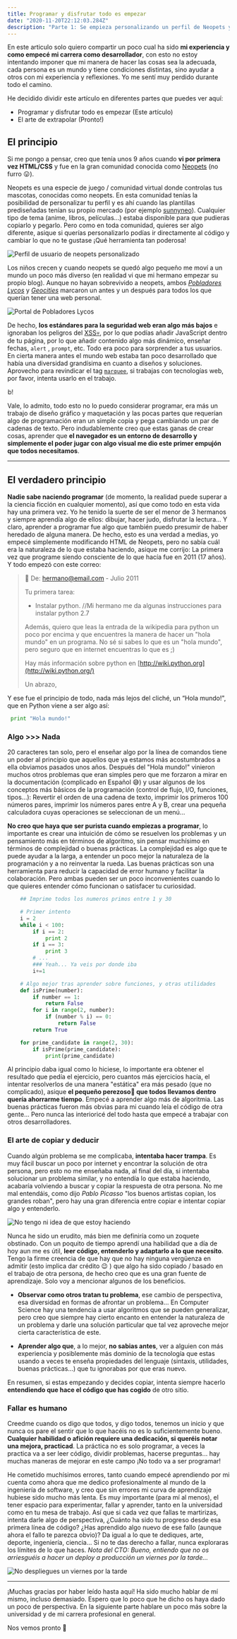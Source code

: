 ```yaml
---
title: Programar y disfrutar todo es empezar
date: "2020-11-20T22:12:03.284Z"
description: "Parte 1: Se empieza personalizando un perfil de Neopets y se acaba haciendo una ingeniería."
---
```


<div class="disclaimer">
En este articulo solo quiero compartir un poco cual ha sido <strong>mi experiencia y como empecé mi carrera como desarrollador</strong>, con esto no estoy intentando imponer que mi manera de hacer las cosas sea la adecuada, cada persona es un mundo y tiene condiciones distintas, sino ayudar a otros con mi experiencia y reflexiones. Yo me sentí muy perdido durante todo el camino.  

He decidido dividir este artículo en diferentes partes que puedes ver aquí:
- Programar y disfrutar todo es empezar (Este artículo)
- El arte de extrapolar (Pronto!)</div>

## El principio

Si me pongo a pensar, creo que tenía unos 9 años cuando **vi por primera vez HTML/CSS** y fue en la gran comunidad conocida como [Neopets](http://www.neopets.com/) (no furro 😛).

Neopets es una especie de juego / comunidad virtual donde controlas tus mascotas, conocidas como neopets. En esta comunidad tenías la posibilidad de personalizar tu perfil y es ahí cuando las plantillas prediseñadas tenían su propio mercado (por ejemplo [sunnyneo](http://www.sunnyneo.com/lookups.php)). Cualquier tipo de tema (anime, libros, películas...) estaba disponible para que pudieras copiarlo y pegarlo. Pero como en toda comunidad, quieres ser algo diferente, asique si querías personalizarlo podías ir directamente al código y cambiar lo que no te gustase ¡Qué herramienta tan poderosa!

![Perfil de usuario de neopets personalizado](neopets.jpg)

Los niños crecen y cuando neopets se quedó algo pequeño me moví a un mundo un poco más diverso (en realidad vi que mi hermano empezar su propio blog). Aunque no hayan sobrevivido a neopets, ambos *[Pobladores Lycos](https://web.archive.org/web/pobladores.lycos.es)* y *[Geocities](http://geocities.yahoo.com/)* marcaron un antes y un después para todos los que querían tener una web personal.

![Portal de Pobladores Lycos](pobladores.jpg)

De hecho, **los estándares para la seguridad web eran algo más bajos** e ignoraban los peligros del [XSS💀](https://owasp.org/www-community/attacks/xss/), por lo que podías añadir JavaScript dentro de tu página, por lo que añadir contenido algo más dinámico, enseñar fechas, `alert` , `prompt`, etc. Todo era poco para sorprender a tus usuarios. En cierta manera antes el mundo web estaba tan poco desarrollado que había una diversidad grandísima en cuanto a diseños y soluciones. Aprovecho para revindicar el tag [`marquee`](https://developer.mozilla.org/en-US/docs/Web/HTML/Element/marquee), si trabajas con tecnologías web, por favor, intenta usarlo en el trabajo.

<marquee scrolldelay="30" truespeed="truespeed" direction="right">¡Por un mundo con más marquees en la web!</marquee>

Vale, lo admito, todo esto no lo puedo considerar programar, era más un trabajo de diseño gráfico y maquetación y las pocas partes que requerían algo de programación eran un simple copia y pega cambiando un par de cadenas de texto. Pero indudablemente creo que estas ganas de crear cosas, aprender que **el navegador es un entorno de desarrollo y simplemente el poder jugar con algo visual me dio este primer empujón que todos necesitamos**.

---
## El verdadero principio

**Nadie sabe naciendo programar** (de momento, la realidad puede superar a la ciencia ficción en cualquier momento), así que como todo en esta vida hay una primera vez. Yo he tenido la suerte de ser el menor de 3 hermanos y siempre aprendía algo de ellos: dibujar, hacer judo, disfrutar la lectura... Y claro, aprender a programar fue algo que también puedo presumir de haber heredado de alguna manera. De hecho, esto es una verdad a medias, yo empecé simplemente modificando HTML de Neopets, pero no sabía cuál era la naturaleza de lo que estaba haciendo, asique me corrijo: La primera vez que programe siendo consciente de lo que hacía fue en 2011 (17 años). Y todo empezó con este correo:

> 💌 De: hermano@email.com - Julio 2011
>
>
> Tu primera tarea:
>- Instalar python. //Mi hermano me da algunas instrucciones para instalar python 2.7
>
>Además, quiero que leas la entrada de la wikipedia para python un poco por encima y que encuentres la manera de hacer un "hola mundo" en un programa. No sé si sabes lo que es un "hola mundo", pero seguro que en internet encuentras lo que es ;)
>
>Hay más información sobre python en [http://wiki.python.org](http://wiki.python.org/)
>
>Un abrazo,

Y ese fue el principio de todo, nada más lejos del cliché, un “Hola mundo!", que en Python viene a ser algo así:

```python
 print "Hola mundo!" 
 ```

### Algo >>> Nada

20 caracteres tan solo, pero el enseñar algo por la línea de comandos tiene un poder al principio que aquellos que ya estamos más acostumbrados a ella obviamos pasados unos años. Después del "Hola mundo!" vinieron muchos otros problemas que eran simples pero que me forzaron a mirar en la documentación (complicado en Español 😅) y usar algunos de los conceptos más básicos de la programación (control de flujo, I/O, funciones, tipos...): Revertir el orden de una cadena de texto, imprimir los primeros 100 números pares, imprimir los números pares entre A y B, crear una pequeña calculadora cuyas operaciones se seleccionan de un menú...

**No creo que haya que ser purista cuando empiezas a programar**, lo importante es crear una intuición de cómo se resuelven los problemas y un pensamiento más en términos de algoritmo, sin pensar muchísimo en términos de complejidad o buenas prácticas. La complejidad es algo que te puede ayudar a la larga, a entender un poco mejor la naturaleza de la programación y a no reinventar la rueda. Las buenas prácticas son una herramienta para reducir la capacidad de error humano y facilitar la colaboración. Pero ambas pueden ser un poco inconvenientes cuando lo que quieres entender cómo funcionan o satisfacer tu curiosidad.

```python
	## Imprime todos los numeros primos entre 1 y 30

	# Primer intento
	i = 2
	while i < 100:
		if i == 2:
			print 2
		if i == 3:
			print 3
		# ...
		### Yeah... Ya veis por donde iba		
		i+=1

    # Algo mejor tras aprender sobre funciones, y otras utilidades
	def isPrime(number):
		if number == 1:
			return False 
		for i in range(2, number): 
			if (number % i) == 0: 
				return False
		return True

	for prime_candidate in range(2, 30):
		if isPrime(prime_candidate):
			print(prime_candidate)
```

Al principio daba igual como lo hiciese, lo importante era obtener el resultado que pedía el ejercicio, pero cuantos más ejercicios hacía, el intentar resolverlos de una manera "estática" era más pesado (que no complicado), asique **el pequeño perezoso🦥 que todos llevamos dentro quería ahorrarme tiempo**. Empecé a aprender algo más de algoritmia. Las buenas prácticas fueron más obvias para mi cuando leía el código de otra gente… Pero nunca las interioricé del todo hasta que empecé a trabajar con otros desarrolladores.


### El arte de copiar y deducir

Cuando algún problema se me complicaba, **intentaba hacer trampa**. Es muy fácil buscar un poco por internet y encontrar la solución de otra persona, pero esto no me enseñaba nada, al final del día, si intentaba solucionar un problema similar, y no entendía lo que estaba haciendo, acabaría volviendo a buscar y copiar la respuesta de otra persona.  No me mal entendáis, como dijo *Pablo Picasso* "los buenos artistas copian, los grandes roban", pero hay una gran diferencia entre copiar e intentar copiar algo y entenderlo.

![No tengo ni idea de que estoy haciendo](i-have-no-idea.png)

Nunca he sido un erudito, más bien me definiría como un zoquete obstinado. Con un poquito de tiempo aprendí una habilidad que a día de hoy aun me es útil, **leer código, entenderlo y adaptarlo a lo que necesito**. Tengo la firme creencia de que hay que no hay ninguna vergüenza en admitir (esto implica dar crédito 😉 ) que algo ha sido copiado / basado en el trabajo de otra persona, de hecho creo que es una gran fuente de aprendizaje. Solo voy a mencionar algunos de los beneficios.

- **Observar como otros tratan tu problema**, ese cambio de perspectiva, esa diversidad en formas de afrontar un problema... En Computer Science hay una tendencia a usar algoritmos que se pueden generalizar, pero creo que siempre hay cierto encanto en entender la naturaleza de un problema y darle una solución particular que tal vez aproveche mejor cierta característica de este.

- **Aprender algo que**, a lo mejor, **no sabias antes**, ver a alguien con más experiencia y posiblemente más dominio de la tecnología que estas usando a veces te enseña propiedades del lenguaje (sintaxis, utilidades, buenas prácticas...) que tu ignorabas por que eras nuevo.

En resumen, si estas empezando y decides copiar, intenta siempre hacerlo **entendiendo que hace el código que has cogido** de otro sitio.

### Fallar es humano

Creedme cuando os digo que todos, y digo todos, tenemos un inicio y que nunca os pare el sentir que lo que hacéis no es lo suficientemente bueno. **Cualquier habilidad o afición requiere una dedicación, si queréis notar una mejora, practicad**. La práctica no es solo programar, a veces la practica va a ser leer código, dividir problemas, hacerse preguntas... hay muchas maneras de mejorar en este campo ¡No todo va a ser programar!

He cometido muchísimos errores, tanto cuando empecé aprendiendo por mi cuenta como ahora que me dedico profesionalmente al mundo de la ingeniería de software, y creo que sin errores mi curva de aprendizaje hubiese sido mucho más lenta. Es muy importante (para mí al menos), el tener espacio para experimentar, fallar y aprender, tanto en la universidad como en tu mesa de trabajo. Así que si cada vez que fallas te martirizas, intenta darle algo de perspectiva, ¿Cuánto ha sido tu progreso desde esa primera línea de código? ¿Has aprendido algo nuevo de ese fallo (aunque ahora el fallo te parezca obvio)? Da igual a lo que te dediques, arte, deporte, ingeniería, ciencia... Si no te das derecho a fallar, nunca exploraras los límites de lo que haces. *Nota del CTO: Bueno, entiendo que no os arriesguéis a hacer un deploy a producción un viernes por la tarde...*

![No despliegues un viernes por la tarde](deploy-on-friday.jpg)

---

¡Muchas gracias por haber leído hasta aquí! Ha sido mucho hablar de mí mismo, incluso demasiado. Espero que lo poco que he dicho os haya dado un poco de perspectiva. En la siguiente parte hablare un poco más sobre la universidad y de mi carrera profesional en general.

Nos vemos pronto 🖖